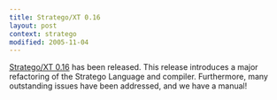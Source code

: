 ```yaml
---
title: Stratego/XT 0.16
layout: post
context: stratego
modified: 2005-11-04
---
```


[Stratego/XT 0.16](http://strategoxt.org/Stratego/StrategoRelease016) has been released. This release introduces a major refactoring of the Stratego Language and compiler. Furthermore, many outstanding issues have been addressed, and we have a manual!

